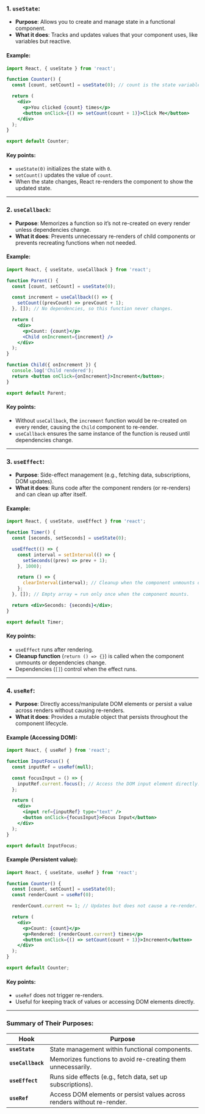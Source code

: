 ### **1. `useState`:**
- **Purpose**: Allows you to create and manage state in a functional component.
- **What it does**: Tracks and updates values that your component uses, like variables but reactive.

#### Example:
```jsx
import React, { useState } from 'react';

function Counter() {
  const [count, setCount] = useState(0); // count is the state variable, setCount is the function to update it.

  return (
    <div>
      <p>You clicked {count} times</p>
      <button onClick={() => setCount(count + 1)}>Click Me</button>
    </div>
  );
}

export default Counter;
```

#### Key points:
- `useState(0)` initializes the state with `0`.
- `setCount()` updates the value of `count`.
- When the state changes, React re-renders the component to show the updated state.

---

### **2. `useCallback`:**
- **Purpose**: Memorizes a function so it’s not re-created on every render unless dependencies change.
- **What it does**: Prevents unnecessary re-renders of child components or prevents recreating functions when not needed.

#### Example:
```jsx
import React, { useState, useCallback } from 'react';

function Parent() {
  const [count, setCount] = useState(0);

  const increment = useCallback(() => {
    setCount((prevCount) => prevCount + 1);
  }, []); // No dependencies, so this function never changes.

  return (
    <div>
      <p>Count: {count}</p>
      <Child onIncrement={increment} />
    </div>
  );
}

function Child({ onIncrement }) {
  console.log('Child rendered');
  return <button onClick={onIncrement}>Increment</button>;
}

export default Parent;
```

#### Key points:
- Without `useCallback`, the `increment` function would be re-created on every render, causing the `Child` component to re-render.
- `useCallback` ensures the same instance of the function is reused until dependencies change.

---

### **3. `useEffect`:**
- **Purpose**: Side-effect management (e.g., fetching data, subscriptions, DOM updates).
- **What it does**: Runs code after the component renders (or re-renders) and can clean up after itself.

#### Example:
```jsx
import React, { useState, useEffect } from 'react';

function Timer() {
  const [seconds, setSeconds] = useState(0);

  useEffect(() => {
    const interval = setInterval(() => {
      setSeconds((prev) => prev + 1);
    }, 1000);

    return () => {
      clearInterval(interval); // Cleanup when the component unmounts or effect dependencies change.
    };
  }, []); // Empty array = run only once when the component mounts.

  return <div>Seconds: {seconds}</div>;
}

export default Timer;
```

#### Key points:
- `useEffect` runs after rendering.
- **Cleanup function** (`return () => {}`) is called when the component unmounts or dependencies change.
- Dependencies (`[]`) control when the effect runs.

---

### **4. `useRef`:**
- **Purpose**: Directly access/manipulate DOM elements or persist a value across renders without causing re-renders.
- **What it does**: Provides a mutable object that persists throughout the component lifecycle.

#### Example (Accessing DOM):
```jsx
import React, { useRef } from 'react';

function InputFocus() {
  const inputRef = useRef(null);

  const focusInput = () => {
    inputRef.current.focus(); // Access the DOM input element directly.
  };

  return (
    <div>
      <input ref={inputRef} type="text" />
      <button onClick={focusInput}>Focus Input</button>
    </div>
  );
}

export default InputFocus;
```

#### Example (Persistent value):
```jsx
import React, { useState, useRef } from 'react';

function Counter() {
  const [count, setCount] = useState(0);
  const renderCount = useRef(0);

  renderCount.current += 1; // Updates but does not cause a re-render.

  return (
    <div>
      <p>Count: {count}</p>
      <p>Rendered: {renderCount.current} times</p>
      <button onClick={() => setCount(count + 1)}>Increment</button>
    </div>
  );
}

export default Counter;
```

#### Key points:
- `useRef` does not trigger re-renders.
- Useful for keeping track of values or accessing DOM elements directly.

---

### Summary of Their Purposes:
| Hook        | Purpose                                                                 |
|-------------|-------------------------------------------------------------------------|
| **`useState`** | State management within functional components.                        |
| **`useCallback`** | Memorizes functions to avoid re-creating them unnecessarily.         |
| **`useEffect`** | Runs side effects (e.g., fetch data, set up subscriptions).           |
| **`useRef`** | Access DOM elements or persist values across renders without re-render. |

